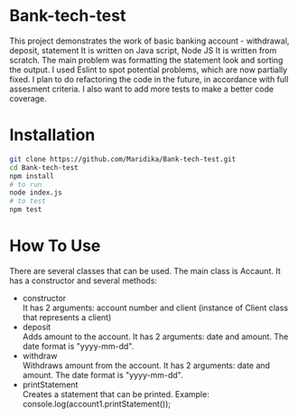 # Bank-tech-test

This project demonstrates the work of basic banking account - withdrawal, deposit, statement 
It is written on Java script, Node JS
It is written from scratch. The main problem was formatting the statement look and sorting the output. I used Eslint to spot potential problems, which are now partially fixed.
I plan to do refactoring the code in the future, in accordance with full assesment criteria.
I also want to add more tests to make a better code coverage.

# Installation
``` bash
git clone https://github.com/Maridika/Bank-tech-test.git
cd Bank-tech-test
npm install
# to run
node index.js
# to test
npm test
```

# How To Use

There are several classes that can be used. The main class is Accaunt. It has a constructor and several methods:
- constructor <br>
It has 2 arguments: account number and client (instance of Client class that represents a client)
- deposit <br>
Adds amount to the account. It has 2 arguments: date and amount. The date format is "yyyy-mm-dd".
- withdraw <br>
Withdraws amount from the account. It has 2 arguments: date and amount. The date format is "yyyy-mm-dd".
- printStatement <br>
Creates a statement that can be printed. Example: console.log(account1.printStatement());
